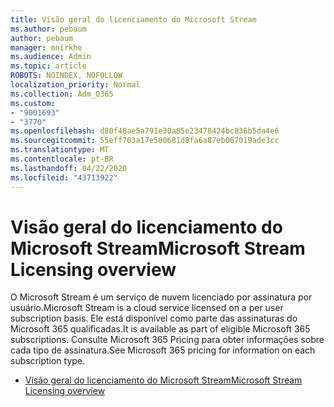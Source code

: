 ```yaml
---
title: Visão geral do licenciamento do Microsoft Stream
ms.author: pebaum
author: pebaum
manager: mnirkhe
ms.audience: Admin
ms.topic: article
ROBOTS: NOINDEX, NOFOLLOW
localization_priority: Normal
ms.collection: Adm_O365
ms.custom:
- "9001693"
- "3770"
ms.openlocfilehash: d80f48ae5a791e30a85e23478424bc836b5da4e6
ms.sourcegitcommit: 55eff703a17e500681d8fa6a87eb067019ade3cc
ms.translationtype: MT
ms.contentlocale: pt-BR
ms.lasthandoff: 04/22/2020
ms.locfileid: "43713922"
---
```

# <a name="microsoft-stream-licensing-overview"></a><span data-ttu-id="252ab-102">Visão geral do licenciamento do Microsoft Stream</span><span class="sxs-lookup"><span data-stu-id="252ab-102">Microsoft Stream Licensing overview</span></span>

<span data-ttu-id="252ab-103">O Microsoft Stream é um serviço de nuvem licenciado por assinatura por usuário.</span><span class="sxs-lookup"><span data-stu-id="252ab-103">Microsoft Stream is a cloud service licensed on a per user subscription basis.</span></span> <span data-ttu-id="252ab-104">Ele está disponível como parte das assinaturas do Microsoft 365 qualificadas.</span><span class="sxs-lookup"><span data-stu-id="252ab-104">It is available as part of eligible Microsoft 365 subscriptions.</span></span> <span data-ttu-id="252ab-105">Consulte Microsoft 365 Pricing para obter informações sobre cada tipo de assinatura.</span><span class="sxs-lookup"><span data-stu-id="252ab-105">See Microsoft 365 pricing for information on each subscription type.</span></span>

- [<span data-ttu-id="252ab-106">Visão geral do licenciamento do Microsoft Stream</span><span class="sxs-lookup"><span data-stu-id="252ab-106">Microsoft Stream Licensing overview</span></span>](https://docs.microsoft.com/stream/license-overview)